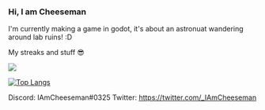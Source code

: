 ### Hi, I am Cheeseman

<!--
**IAmCheeseman/IAmCheeseman** is a ✨ _special_ ✨ repository because its `README.md` (this file) appears on your GitHub profile.

Here are some ideas to get you started:
a
- 🔭 I’m currently working on ...
- 🌱 I’m currently learning ...
- 👯 I’m looking to collaborate on ...
- 🤔 I’m looking for help with ...
- 💬 Ask me about ...
- 📫 How to reach me: ...
- 😄 Pronouns: ...
- ⚡ Fun fact: ...
-->

I'm currently making a game in godot, it's about an astronuat wandering around lab ruins! :D

My streaks and stuff 😎

![](https://github-readme-streak-stats.herokuapp.com/?user=IAmCheeseman&hide_border=true)

[![Top Langs](https://github-readme-stats.vercel.app/api/top-langs/?username=IAmCheeseman&layout=compact&langs_count=6)](https://github.com/anuraghazra/github-readme-stats)



Discord: IAmCheeseman#0325
Twitter: https://twitter.com/_IAmCheeseman
